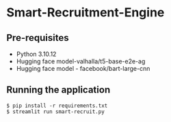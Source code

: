 # Smart-Recruitment-Engine

## Pre-requisites

- Python 3.10.12
- Hugging face model-valhalla/t5-base-e2e-ag
- Hugging face model - facebook/bart-large-cnn

## Running the application

```
$ pip install -r requirements.txt
$ streamlit run smart-recruit.py
```
